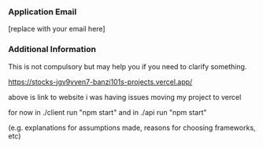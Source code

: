 ### Application Email

[replace with your email here]

### Additional Information
This is not compulsory but may help you if you need to clarify something.

https://stocks-jgv9vyen7-banzi101s-projects.vercel.app/

above is link to website
i was having issues moving my project to vercel

for now in ./client run "npm start" and in ./api run "npm start"

(e.g. explanations for assumptions made, reasons for choosing frameworks, etc)
